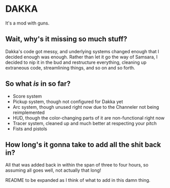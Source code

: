 # DAKKA

It's a mod with guns.



## Wait, why's it missing so much stuff?

Dakka's code got messy, and underlying systems changed enough that I decided
enough was enough. Rather than let it go the way of Samsara, I decided to nip
it in the bud and restructure everything, cleaning up extraneous code,
streamlining things, and so on and so forth.

## So what *is* in so far?

* Score system
* Pickup system, though not configured for Dakka yet
* Arc system, though unused right now due to the Channeler not being reimplemented
* HUD, though the color-changing parts of it are non-functional right now
* Tracer system, cleaned up and much better at respecting your pitch
* Fists and pistols

## How long's it gonna take to add all the shit back in?

All that was added back in within the span of three to four hours, so assuming
all goes well, not actually that long!


README to be expanded as I think of what to add in this damn thing.
